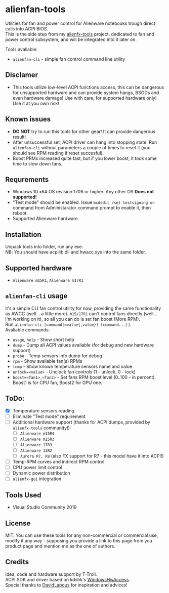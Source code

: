 # alienfan-tools
Utilities for fan and power control for Alienware notebooks trough direct calls into ACPI BIOS.  
This is the side step from my [alienfx-tools](https://github.com/T-Troll/alienfx-tools) project, dedicated to fan and power control subsystem, and will be integrated into it later on.

Tools avaliable:
- `alienfan-cli` - simple fan control command line utility

## Disclamer
- This tools utilize low-level ACPI functions access, this can be dangerous for unsupported hardware and can provide system hangs, BSODs and even hardware damage! Use with care, for supported hardware only! Use it at you own risk!

## Known issues
- **DO NOT** try to run this tools for other gear! It can provide dangerous result!
- After unsuccessful set, ACPI driver can hang into stopping state. Run `alienfan-cli` without parameters a couple of times to reset it (you should see RPM reading if reset succesful).
- Boost PRMs increased quite fast, but if you lower boost, it took some time to slow down fans. 

## Requrements
- Windows 10 x64 OS revision 1706 or higher. Any other OS **Does not supported!**
- "Test mode" should be enabled. Issue `bcdedit /set testsigning on` command from Administarator command prompt to enable it, then reboot.
- Supported Alienware hardware.

## Installation
Unpack tools into folder, run any exe.  
NB: You should have acpilib.dll and hwacc.sys into the same folder.

## Supported hardware
- `Alienware m15R1`, `Alienware m17R1`

## `alienfan-cli` usage
it's a simple CLI fan control utility for now, providing the same functionality as AWCC (well... a little more).
`m15/17R1` can't control fans directly (well... i'm working on it), so all you can do is set fan boost (More RPM).  
Run `alienfan-cli [command[=value{,value}] [command...]]`.  
Avaliable commands:
- `usage`, `help` - Show short help
- `dump` - Dump all ACPI values avaliable (for debug and new hardware support)
- `probe` - Temp sensors info dump for debug
- `rpm` - Show avaliable fan(s) RPMs
- `temp` - Show known temperature sensors name and value
- `unlock=<value>` - Unclock fan controls (1 - unlock, 0 - lock)
- `boost=<fan1>,<fan2>` - Set fans RPM boost level (0..100 - in percent). Boost1 is for CPU fan, Boost2 for GPU one. 

## ToDo:
- [x] Temperature sensors reading
- [ ] Eliminate "Test mode" requirement
- [ ] Additional hardware support (thanks for ACPI dumps, provided by `alienfx-tools` community!):
  - [ ] `Alienware m15R4`
  - [ ] `Alienware m15R3`
  - [ ] `Alienware 17R3`
  - [ ] `Alienware 13R2`
  - [ ] `Aurora R7, R8` (also FX support for R7 - this model have it into ACPI!)
- [ ] Temp-RPM curves and indirect RPM control
- [ ] CPU power limit control
- [ ] Dynamic power distribution
- [ ] `alienfx-gui` integration

## Tools Used
* Visual Studio Community 2019

## License
MIT. You can use these tools for any non-commercial or commercial use, modify it any way - supposing you provide a link to this page from you product page and mention me as the one of authors.

## Credits
Idea, code and hardware support by T-Troll.  
ACPI SDK and driver based on kdshk's [WindowsHwAccess](https://github.com/kdshk/WindowsHwAccess).  
Special thanks to [DavidLapous](https://github.com/DavidLapous) for inspiration and advices!


